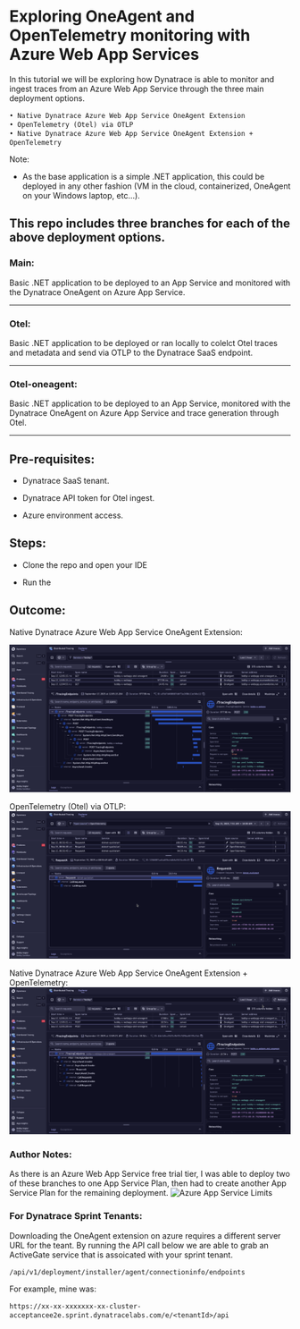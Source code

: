 # Exploring OneAgent and OpenTelemetry monitoring with Azure Web App Services
In this tutorial we will be exploring how Dynatrace is able to monitor and ingest traces from an Azure Web App Service through the three main deployment options.

	• Native Dynatrace Azure Web App Service OneAgent Extension
	• OpenTelemetry (Otel) via OTLP
	• Native Dynatrace Azure Web App Service OneAgent Extension + OpenTelemetry 


Note:

* As the base application is a simple .NET application, this could be deployed in any other fashion (VM in the cloud, containerized, OneAgent on your Windows laptop, etc...).

## This repo includes three branches for each of the above deployment options. 
### Main:

Basic .NET application to be deployed to an App Service and monitored with the Dynatrace OneAgent on Azure App Service.

------
### Otel:

Basic .NET application to be deployed or ran locally to colelct Otel traces and metadata and send via OTLP to the Dynatrace SaaS endpoint. 

------
### Otel-oneagent:

Basic .NET application to be deployed to an App Service, monitored with the Dynatrace OneAgent on Azure App Service and trace generation through Otel.

------
	

## Pre-requisites: 

* Dynatrace SaaS tenant.

* Dynatrace API token for Otel ingest.

* Azure environment access.

## Steps:

* Clone the repo and open your IDE

* Run the 

## Outcome:

Native Dynatrace Azure Web App Service OneAgent Extension:

![alt text](https://github.com/dynatrace-bobbyvogler/dt-azure-web-app-service-otel/blob/main/images/oneagent.png?raw=true "OneAgent Extension")

OpenTelemetry (Otel) via OTLP:
![alt text](https://github.com/dynatrace-bobbyvogler/dt-azure-web-app-service-otel/blob/main/images/otel.png?raw=true "Otel")

Native Dynatrace Azure Web App Service OneAgent Extension + OpenTelemetry: 
![alt text](https://github.com/dynatrace-bobbyvogler/dt-azure-web-app-service-otel/blob/main/images/oneagent-otel.png?raw=true "OneAgent Extension + Otel")


### Author Notes:

As there is an Azure Web App Service free trial tier, I was able to deploy two of these branches to one App Service Plan, then had to create another App Service Plan for the remaining deployment.
![Azure App Service Limits](https://learn.microsoft.com/en-us/azure/azure-resource-manager/management/azure-subscription-service-limits#azure-app-service-limits)

### For Dynatrace Sprint Tenants:

Downloading the OneAgent extension on azure requires a different server URL for the teant. 
By running the API call below we are able to grab an ActiveGate service that is assoicated with your sprint tenant.

```
/api/v1/deployment/installer/agent/connectioninfo/endpoints
```

For example, mine was:
```
https://xx-xx-xxxxxxx-xx-cluster-acceptancee2e.sprint.dynatracelabs.com/e/<tenantId>/api
```
